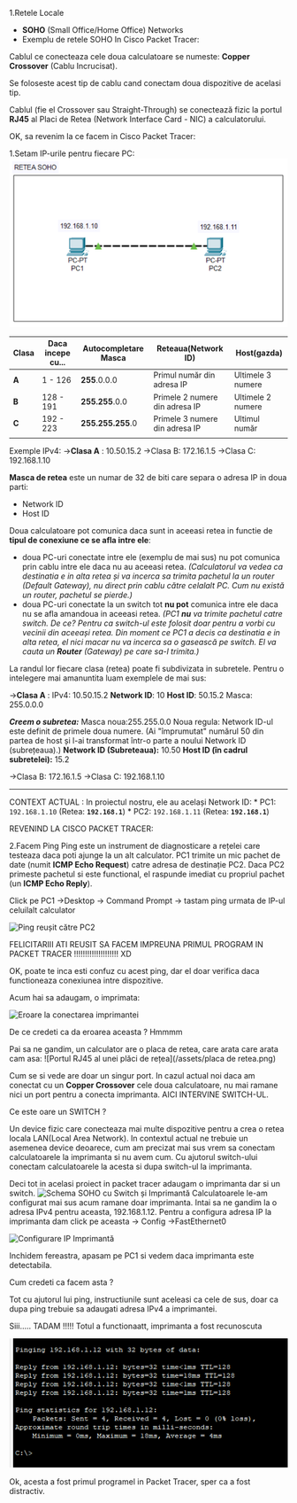

1.Retele Locale 
- **SOHO** (Small Office/Home Office) Networks
- Exemplu de retele SOHO In Cisco Packet Tracer:


Cablul ce conecteaza cele doua calculatoare se numeste: **Copper Crossover** (Cablu Incrucisat).

Se foloseste acest tip de cablu cand conectam doua dispozitive de acelasi tip.

Cablul (fie el Crossover sau Straight-Through) se conectează fizic la portul **RJ45** al Placi de Retea (Network Interface Card - NIC) a calculatorului.

OK, sa revenim la ce facem in Cisco Packet Tracer: 

1.Setam IP-urile pentru fiecare PC:
![schema_simpla_SOHO](assets/SchemaSOHO.png)

| **Clasa** | **Daca incepe cu...** | **Autocompletare Masca** | Reteaua(Network ID)            | Host(gazda)       |
| --------- | --------------------- | ------------------------ | ------------------------------ | ----------------- |
| **A**     | $1$ - $126$           | **$255$**.0.0.0          | Primul număr din adresa IP     | Ultimele 3 numere |
| **B**     | $128$ - $191$         | **$255.255$**.0.0        | Primele 2 numere din adresa IP | Ultimele 2 numere |
| **C**     | $192$ - $223$         | **$255.255.255$**.0      | Primele 3 numere din adresa IP | Ultimul număr     |
|           |                       |                          |                                |                   |

Exemple IPv4:
->**Clasa A** : 10.50.15.2
->Clasa B:  172.16.1.5
->Clasa C:  192.168.1.10


**Masca de retea** este un numar de 32 de biti care separa o adresa IP in doua parti: 
- Network ID
- Host ID

Doua calculatoare pot comunica daca sunt in aceeasi retea in functie de **tipul de conexiune ce se afla intre ele**: 

- doua PC-uri conectate intre ele (exemplu de mai sus) nu pot comunica prin cablu intre ele daca nu au aceeasi retea.
*(Calculatorul va vedea ca destinatia e in alta retea și va incerca sa trimita pachetul la un router (Default Gateway), nu direct prin cablu către celalalt PC. Cum nu există un router, pachetul se pierde.)*
- doua PC-uri conectate la un switch tot **nu pot** comunica intre ele daca nu se afla amandoua in aceeasi retea.
 *(PC1 **nu** va trimite pachetul catre switch. De ce? Pentru ca switch-ul este folosit doar pentru a vorbi cu vecinii din aceeași retea. Din moment ce PC1 a decis ca destinatia e in alta retea, el nici macar nu va incerca sa o gasească pe switch. El va cauta un **Router** (Gateway) pe care sa-l trimita.)*


La randul lor fiecare clasa (retea) poate fi subdivizata in subretele. Pentru o intelegere mai amanuntita luam exemplele de mai sus: 

->**Clasa A** : 
IPv4: 10.50.15.2
**Network ID**: 10
**Host ID**: 50.15.2
Masca: 255.0.0.0

***Creem o subretea:*** 
          Masca noua:255.255.0.0
          Noua regula: Network ID-ul este definit de primele doua numere. (Ai "împrumutat" numărul  50 din partea de host și l-ai transformat într-o parte a noului Network ID (subrețeaua).)
          **Network ID (Subreteaua):** 10.50
          **Host ID (în cadrul subretelei):** 15.2
        
->Clasa B:  172.16.1.5
->Clasa C:  192.168.1.10

--------------------------------------------------------------------------

CONTEXT ACTUAL :
In proiectul nostru, ele au  același Network ID: * 
PC1: `192.168.1.10` (Retea: **`192.168.1`**) * 
PC2: `192.168.1.11` (Retea: **`192.168.1`**)


REVENIND LA CISCO PACKET TRACER: 

2.Facem Ping
Ping este un instrument de diagnosticare a rețelei care testeaza daca poti ajunge la un alt calculator.
PC1 trimite un mic pachet de date (numit **ICMP Echo Request**) catre adresa de destinație PC2.
Daca PC2 primeste pachetul si este functional, el raspunde imediat cu propriul pachet (un **ICMP Echo Reply**).

Click pe PC1 ->Desktop -> Command Prompt  -> tastam ping urmata de IP-ul celuilalt calculator

![Ping reușit către PC2](/assets/ping1.png)

FELICITARIII   ATI REUSIT SA FACEM IMPREUNA PRIMUL PROGRAM IN PACKET TRACER !!!!!!!!!!!!!!!!!!!! XD

OK, poate te inca esti confuz cu acest ping, dar el doar verifica daca functioneaza conexiunea intre dispozitive. 

Acum hai sa adaugam, o imprimata: 

![Eroare la conectarea imprimantei](/assets/printer_cannot_connect.png)

De ce credeti ca da eroarea aceasta ?  Hmmmm

Pai sa ne gandim, un calculator are o placa de retea, care arata care arata cam asa: 
![Portul RJ45 al unei plăci de rețea](/assets/placa de retea.png)

Cum se si vede are doar un singur port.  In cazul actual noi daca am conectat cu un **Copper Crossover** cele doua calculatoare, nu mai ramane nici un port pentru a conecta imprimanta. AICI INTERVINE SWITCH-UL.

Ce este oare un SWITCH ?

Un device fizic care conecteaza mai multe dispozitive pentru a crea o retea locala LAN(Local Area Network). In contextul actual ne trebuie un asemenea device deoarece, cum am precizat mai sus vrem sa conectam calculatoarele la imprimanta si nu avem cum. Cu ajutorul switch-ului conectam calculatoarele la acesta si dupa switch-ul la imprimanta. 

Deci tot in acelasi proiect in packet tracer adaugam o imprimanta dar si un switch.
![Schema SOHO cu Switch și Imprimantă](/assets/Soho_cu_imprimanta.png)
Calculatoarele le-am configurat mai sus acum ramane doar imprimanta. Intai sa ne gandim la o adresa IPv4 pentru aceasta, 192.168.1.12. 
Pentru a configura adresa IP la imprimanta dam click pe aceasta -> Config ->FastEthernet0 


![Configurare IP Imprimantă](/assets/config_printer.png)


Inchidem fereastra, apasam pe PC1 si vedem daca imprimanta este detectabila. 

Cum credeti ca facem asta ?  

Tot cu ajutorul lui ping, instructiunile sunt aceleasi ca cele de sus, doar ca dupa ping trebuie sa adaugati adresa IPv4 a imprimantei. 

Siii..... TADAM !!!!! Totul a functionaatt, imprimanta a fost recunoscuta

![Ping reușit către imprimantă](/assets/ping_imprimanta.png)

Ok, acesta a fost primul programel in Packet Tracer, sper ca a fost distractiv.













